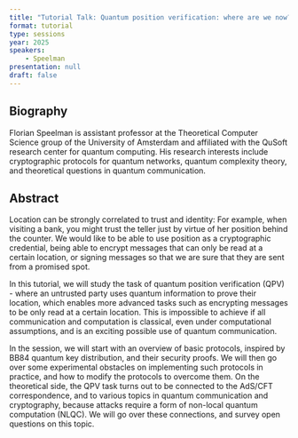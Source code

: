 ```yaml
---
title: "Tutorial Talk: Quantum position verification: where are we now?"
format: tutorial
type: sessions
year: 2025
speakers:
    - Speelman
presentation: null
draft: false
---
```


## Biography

Florian Speelman is assistant professor at the Theoretical Computer Science group of the University of Amsterdam and affiliated with the QuSoft research center for quantum computing. His research interests include cryptographic protocols for quantum networks, quantum complexity theory, and theoretical questions in quantum communication.

## Abstract

Location can be strongly correlated to trust and identity: For example, when visiting a bank, you might trust the teller just by virtue of her position behind the counter. We would like to be able to use position as a cryptographic credential, being able to encrypt messages that can only be read at a certain location, or signing messages so that we are sure that they are sent from a promised spot.

In this tutorial, we will study the task of quantum position verification (QPV) - where an untrusted party uses quantum information to prove their location, which enables more advanced tasks such as encrypting messages to be only read at a certain location. This is impossible to achieve if all communication and computation is classical, even under computational assumptions, and is an exciting possible use of quantum communication.

In the session, we will start with an overview of basic protocols, inspired by BB84 quantum key distribution, and their security proofs. We will then go over some experimental obstacles on implementing such protocols in practice, and how to modify the protocols to overcome them. On the theoretical side, the QPV task turns out to be connected to the AdS/CFT correspondence, and to various topics in quantum communication and cryptography, because attacks require a form of non-local quantum computation (NLQC). We will go over these connections, and survey open questions on this topic.
